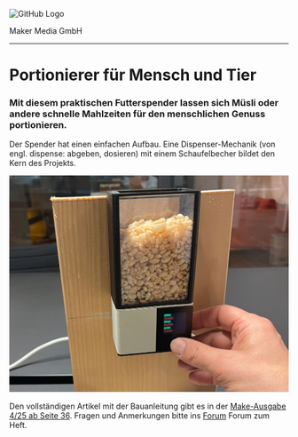 ![GitHub Logo](http://www.heise.de/make/icons/make_logo.png)

Maker Media GmbH

***

# Portionierer für Mensch und Tier

### Mit diesem praktischen Futterspender lassen sich Müsli oder andere schnelle Mahlzeiten für den menschlichen Genuss portionieren.

Der Spender hat einen einfachen Aufbau. Eine Dispenser-Mechanik (von engl. dispense: abgeben, dosieren) mit einem Schaufelbecher bildet den Kern des Projekts.

![Picture](https://github.com/MakeMagazinDE/futterspender/blob/master/titel.jpg) 

Den vollständigen Artikel mit der Bauanleitung gibt es in der [Make-Ausgabe 4/25 ab Seite 36](https://www.heise.de/select/make/2025/4/2515315560224099534).
Fragen und Anmerkungen bitte ins [Forum](https://www.heise.de/forum/Make/Heft-Projekte/Artikelforum-Heft-4-2025/forum-563668/) Forum zum Heft.
